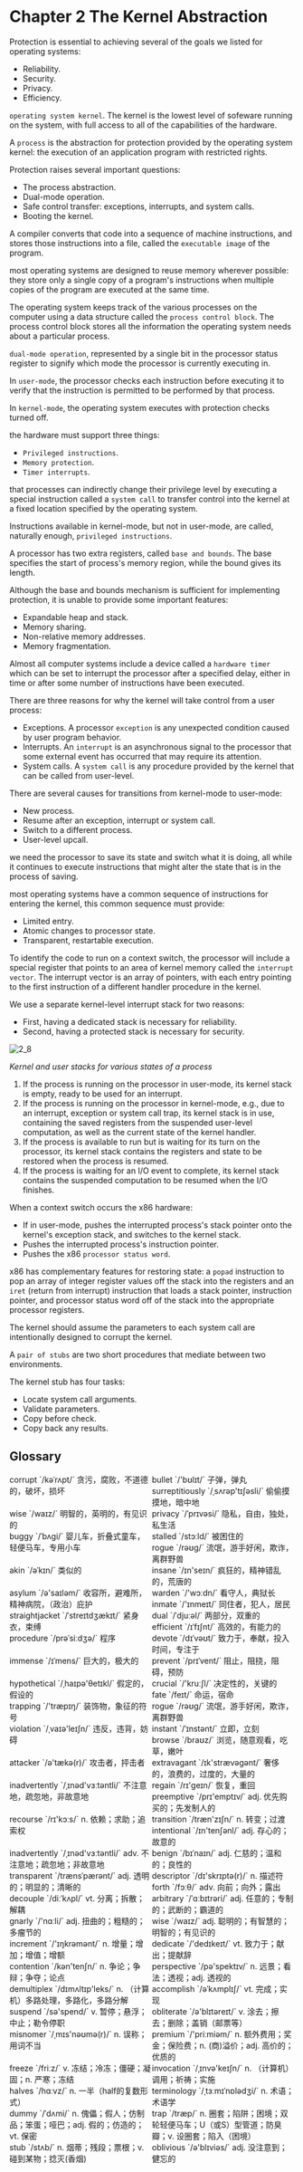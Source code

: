 # Chapter 2 The Kernel Abstraction



Protection is essential to achieving several of the goals we listed for operating systems:

- Reliability.
- Security.
- Privacy.
- Efficiency.

`operating system kernel`. The kernel is the lowest level of sofeware running on the system, with full access to all of the capabilities of the hardware.

A `process` is the abstraction for protection provided by the operating system kernel: the execution of an application program with restricted rights.

Protection raises several important questions:

- The process abstraction.
- Dual-mode operation.
- Safe control transfer: exceptions, interrupts, and system calls.
- Booting the kernel.

A compiler converts that code into a sequence of machine instructions, and stores those instructions into a file, called the `executable image` of the program.

most operating systems are designed to reuse memory wherever possible: they store only a single copy of a program's instructions when multiple copies of the program are executed at the same time.

The operating system keeps track of the various processes on the computer using a data structure called the `process control block`. The process control block stores all the information the operating system needs about a particular process.

`dual-mode operation`, represented by a single bit in the processor status register to signify which mode the processor is currently executing in. 

In `user-mode`, the processor checks each instruction before executing it to verify that the instruction is permitted to be performed by that process.

In `kernel-mode`, the operating system executes with protection checks turned off.

the hardware must support three things:

- `Privileged instructions`.
- `Memory protection`.
- `Timer interrupts`.

that processes can indirectly change their privilege level by executing a special instruction called a `system call` to transfer control into the kernel at a fixed location specified by the operating system.

Instructions available in kernel-mode, but not in user-mode, are called, naturally enough, `privileged instructions`.

A processor has two extra registers, called `base and bounds`. The base specifies the start of process's memory region, while the bound gives its length.

Although the base and bounds mechanism is sufficient for implementing protection, it is unable to provide some important features:

- Expandable heap and stack.
- Memory sharing.
- Non-relative memory addresses.
- Memory fragmentation.

Almost all computer systems include a device called a `hardware timer` which can be set to interrupt the processor after a specified delay, either in time or after some number of instructions have been executed.

There are three reasons for why the kernel will take control from a user process:

- Exceptions. A processor `exception` is any unexpected condition caused by user program behavior.
- Interrupts. An `interrupt` is an asynchronous signal to the processor that some external event has occurred that may require its attention.
- System calls. A `system call` is any procedure provided by the kernel that can be called from user-level.

There are several causes for transitions from kernel-mode to user-mode:

- New process.
- Resume after an exception, interrupt or system call.
- Switch to a different process.
- User-level upcall.

we need the processor to save its state and switch what it is doing, all while it continues to execute instructions that might alter the state that is in the process of saving.

most operating systems have a common sequence of instructions for entering the kernel, this common sequence must provide:

- Limited entry.
- Atomic changes to processor state.
- Transparent, restartable execution.

To identify the code to run on a context switch, the processor will include a special register that points to an area of kernel memory called the `interrupt vector`. The interrupt vector is an array of pointers, with each entry pointing to the first instruction of a different handler procedure in the kernel.

We use a separate kernel-level interrupt stack for two reasons:

-  First, having a dedicated stack is necessary for reliability.
- Second, having a protected stack is necessary for security.

![2_8](res/2_8.png)

*Kernel and user stacks for various states of a process*

1. If the process is running on the processor in user-mode, its kernel stack is empty, ready to be used for an interrupt.
2. If the process is running on the processor in kernel-mode, e.g., due to an interrupt, exception or system call trap, its kernel stack is in use, containing the saved registers from the suspended user-level computation, as well as the current state of the kernel handler.
3. If the process is available to run but is waiting for its turn on the processor, its kernel stack contains the registers and state to be restored when the process is resumed.
4. If the process is waiting for an I/O event to complete, its kernel stack contains the suspended computation to be resumed when the I/O finishes.

When a context switch occurs the x86 hardware:

- If in user-mode, pushes the interrupted process's stack pointer onto the kernel's exception stack, and switches to the kernel stack.
- Pushes the interrupted process's instruction pointer.
- Pushes the x86 `processor status word`.

x86 has complementary features for restoring state: a `popad` instruction to pop an array of integer register values off the stack into the registers and an `iret` (return from interrupt) instruction that loads a stack pointer, instruction pointer, and processor status word off of the stack into the appropriate processor registers.

The kernel should assume the parameters to each system call are intentionally designed to corrupt the kernel.

A `pair of stubs` are two short procedures that mediate between two environments.

The kernel stub has four tasks:

- Locate system call arguments.
- Validate parameters.
- Copy before check.
- Copy back any results.





## Glossary

<div style="width: 50%; float:left;">corrupt `/kəˈrʌpt/` 贪污，腐败，不道德的，破坏，损坏</div>
<div style="width: 50%; float:left;">bullet `/'bʊlɪt/` 子弹，弹丸</div>
<div style="width: 50%; float:left;">surreptitiously `/ˌsʌrəp'tɪʃəsli/` 偷偷摸摸地，暗中地</div>
<div style="width: 50%; float:left;">wise `/waɪz/` 明智的，英明的，有见识的</div>
<div style="width: 50%; float:left;">privacy `/ˈprɪvəsi/` 隐私，自由，独处，私生活</div>
<div style="width: 50%; float:left;">buggy `/ˈbʌɡi/` 婴儿车，折叠式童车，轻便马车，专用小车</div>
<div style="width: 50%; float:left;">stalled `/stɔːld/` 被困住的</div>
<div style="width: 50%; float:left;">rogue `/rəʊɡ/` 流氓，游手好闲，欺诈，离群野兽</div>
<div style="width: 50%; float:left;">akin `/əˈkɪn/` 类似的</div>
<div style="width: 50%; float:left;">insane `/ɪn'seɪn/` 疯狂的，精神错乱的，荒唐的</div>
<div style="width: 50%; float:left;">asylum `/ə'saɪləm/` 收容所，避难所，精神病院，（政治）庇护</div>
<div style="width: 50%; float:left;">warden `/'wɔːdn/` 看守人，典狱长</div>
<div style="width: 50%; float:left;">inmate `/'ɪnmeɪt/` 同住者，犯人，居民</div>
<div style="width: 50%; float:left;">straightjacket `/ˈstreɪtdʒækɪt/` 紧身衣，束缚</div>
<div style="width: 50%; float:left;">dual `/ˈdjuːəl/` 两部分，双重的</div>
<div style="width: 50%; float:left;">efficient `/ɪˈfɪʃnt/` 高效的，有能力的</div>
<div style="width: 50%; float:left;">procedure `/prəˈsiːdʒə/` 程序</div>
<div style="width: 50%; float:left;">devote `/dɪˈvəʊt/` 致力于，奉献，投入时间，专注于</div>
<div style="width: 50%; float:left;">immense `/ɪˈmens/` 巨大的，极大的</div>
<div style="width: 50%; float:left;">prevent `/prɪˈvent/` 阻止，阻挠，阻碍，预防</div>
<div style="width: 50%; float:left;">hypothetical `/ˌhaɪpə'θetɪkl/` 假定的，假设的</div>
<div style="width: 50%; float:left;">crucial `/'kruːʃl/` 决定性的，关键的</div>
<div style="width: 50%; float:left;">fate `/feɪt/` 命运，宿命</div>
<div style="width: 50%; float:left;">trapping `/'træpɪŋ/` 装饰物，象征的符号</div>
<div style="width: 50%; float:left;">rogue `/rəʊɡ/` 流氓，游手好闲，欺诈，离群野兽</div>
<div style="width: 50%; float:left;">violation `/ˌvaɪə'leɪʃn/` 违反，违背，妨碍</div>
<div style="width: 50%; float:left;">instant `/ˈɪnstənt/` 立即，立刻</div>
<div style="width: 50%; float:left;">browse `/braʊz/` 浏览，随意观看，吃草，嫩叶</div>
<div style="width: 50%; float:left;">attacker `/ə'tækə(r)/` 攻击者，抨击者</div>
<div style="width: 50%; float:left;">extravagant `/ɪk'strævəɡənt/` 奢侈的，浪费的，过度的，大量的</div>
<div style="width: 50%; float:left;">inadvertently `/ˌɪnəd'vɜːtəntli/` 不注意地，疏忽地，非故意地</div>
<div style="width: 50%; float:left;">regain `/rɪ'ɡeɪn/` 恢复，重回</div>
<div style="width: 50%; float:left;">preemptive `/prɪ'emptɪv/` adj. 优先购买的；先发制人的</div>
<div style="width: 50%; float:left;">recourse `/rɪ'kɔːs/` n. 依赖；求助；追索权</div>
<div style="width: 50%; float:left;">transition `/træn'zɪʃn/` n. 转变；过渡</div>
<div style="width: 50%; float:left;">intentional `/ɪn'tenʃənl/` adj. 存心的；故意的</div>
<div style="width: 50%; float:left;">inadvertently `/ˌɪnəd'vɜːtəntli/` adv. 不注意地；疏忽地；非故意地</div>
<div style="width: 50%; float:left;">benign `/bɪˈnaɪn/` adj. 仁慈的；温和的；良性的</div>
<div style="width: 50%; float:left;">transparent `/trænsˈpærənt/` adj. 透明的；明显的；清晰的</div>
<div style="width: 50%; float:left;">descriptor `/dɪ'skrɪptə(r)/` n. 描述符</div>
<div style="width: 50%; float:left;">forth `/fɔːθ/` adv. 向前；向外；露出</div>
<div style="width: 50%; float:left;">decouple `/diːˈkʌpl/` vt. 分离；拆散；解耦</div>
<div style="width: 50%; float:left;">arbitrary `/ˈɑːbɪtrəri/` adj. 任意的；专制的；武断的；霸道的</div>
<div style="width: 50%; float:left;">gnarly `/'nɑːli/` adj. 扭曲的；粗糙的；多瘤节的</div>
<div style="width: 50%; float:left;">wise `/waɪz/` adj. 聪明的；有智慧的；明智的；有见识的</div>
<div style="width: 50%; float:left;">increment `/'ɪŋkrəmənt/` n. 增量；增加；增值；增额</div>
<div style="width: 50%; float:left;">dedicate `/'dedɪkeɪt/` vt. 致力于；献出；提献辞</div>
<div style="width: 50%; float:left;">contention `/kən'tenʃn/` n. 争论；争辩；争夺；论点</div>
<div style="width: 50%; float:left;">perspective `/pə'spektɪv/` n. 远景；看法；透视；adj. 透视的</div>
<div style="width: 50%; float:left;">demultiplex `/dɪmʌltɪp'leks/` n. （计算机）多路处理，多路化，多路分解</div>
<div style="width: 50%; float:left;">accomplish `/əˈkʌmplɪʃ/` vt. 完成；实现</div>
<div style="width: 50%; float:left;">suspend `/sə'spend/` v. 暂停；悬浮；中止；勒令停职</div>
<div style="width: 50%; float:left;">obliterate `/ə'blɪtəreɪt/` v. 涂去；擦去；删除；盖销（邮票等）</div>
<div style="width: 50%; float:left;">misnomer `/ˌmɪs'nəʊmə(r)/` n. 误称；用词不当</div>
<div style="width: 50%; float:left;">premium `/'priːmiəm/` n. 额外费用；奖金；保险费；n. (商)溢价；adj. 高价的；优质的</div>
<div style="width: 50%; float:left;">freeze `/friːz/` v. 冻结；冷冻；僵硬；凝固；n. 严寒；冻结</div>
<div style="width: 50%; float:left;">invocation `/ˌɪnvə'keɪʃn/` n. （计算机）调用；祈祷；实施</div>
<div style="width: 50%; float:left;">halves `/hɑːvz/` n. 一半（half的复数形式）</div>
<div style="width: 50%; float:left;">terminology `/ˌtɜːmɪˈnɒlədʒi/` n. 术语；术语学</div>
<div style="width: 50%; float:left;">dummy `/ˈdʌmi/` n. 傀儡；假人；仿制品；笨蛋；哑巴；adj. 假的；仿造的；vt. 保密</div>
<div style="width: 50%; float:left;">trap `/træp/` n. 圈套；陷阱；困境；双轮轻便马车；U（或S）型管道；防臭瓣；v. 设圈套；陷入（困境）</div>
<div style="width: 50%; float:left;">stub `/stʌb/` n. 烟蒂；残段；票根；v. 碰到某物；捻灭(香烟)</div>
<div style="width: 50%; float:left;">oblivious `/ə'blɪviəs/` adj. 没注意到；健忘的</div>
<div style="width: 50%; float:left;"></div>
<div style="width: 50%; float:left;"></div>
<div style="width: 50%; float:left;"></div>
<div style="width: 50%; float:left;"></div>
<div style="width: 50%; float:left;"></div>
<div style="width: 50%; float:left;"></div>
<div style="width: 50%; float:left;"></div>
<div style="width: 50%; float:left;"></div>
<div style="width: 50%; float:left;"></div>
<div style="width: 50%; float:left;"></div>
<div style="width: 50%; float:left;"></div>
<div style="width: 50%; float:left;"></div>
<div style="width: 50%; float:left;"></div>
<div style="width: 50%; float:left;"></div>
<div style="width: 50%; float:left;"></div>
<div style="width: 50%; float:left;"></div>
<div style="width: 50%; float:left;"></div>
<div style="width: 50%; float:left;"></div>
<div style="width: 50%; float:left;"></div>
<div style="width: 50%; float:left;"></div>
<div style="width: 50%; float:left;"></div>
<div style="width: 50%; float:left;"></div>
<div style="width: 50%; float:left;"></div>
<div style="width: 50%; float:left;"></div>
<div style="width: 50%; float:left;"></div>
<div style="width: 50%; float:left;"></div>